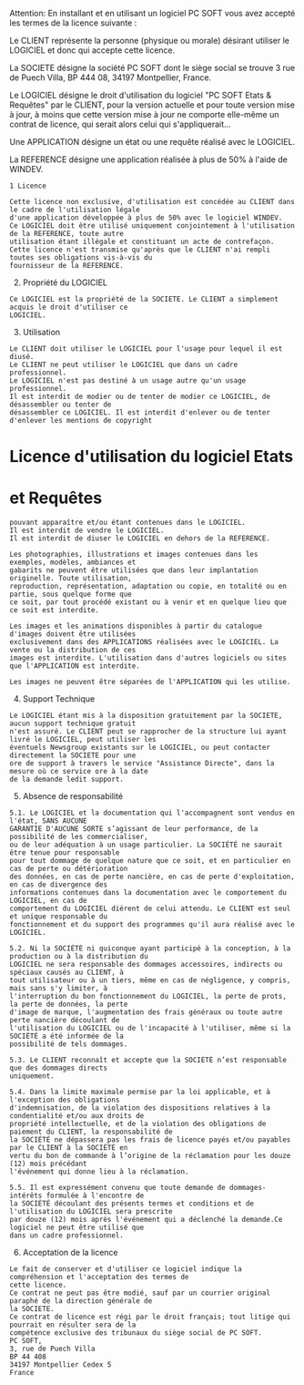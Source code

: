 Attention: En installant et en utilisant un logiciel PC SOFT vous avez accepté les termes de la licence
suivante :

Le CLIENT représente la personne (physique ou morale) désirant utiliser le LOGICIEL et donc qui accepte
cette licence.

La SOCIETE désigne la société PC SOFT dont le siège social se trouve 3 rue de Puech Villa, BP 444 08, 34197
Montpellier, France.

Le LOGICIEL désigne le droit d'utilisation du logiciel "PC SOFT Etats & Requêtes" par le CLIENT, pour la version
actuelle et pour toute version mise à jour, à moins que cette version mise à jour ne comporte elle-même un
contrat de licence, qui serait alors celui qui s'appliquerait...

Une APPLICATION désigne un état ou une requête réalisé avec le LOGICIEL.

La REFERENCE désigne une application réalisée à plus de 50% à l'aide de WINDEV.

```
1 Licence
```
```
Cette licence non exclusive, d'utilisation est concédée au CLIENT dans le cadre de l'utilisation légale
d'une application développée à plus de 50% avec le logiciel WINDEV.
Ce LOGICIEL doit être utilisé uniquement conjointement à l'utilisation de la REFERENCE, toute autre
utilisation étant illégale et constituant un acte de contrefaçon.
Cette licence n'est transmise qu'après que le CLIENT n'ai rempli toutes ses obligations vis-à-vis du
fournisseur de la REFERENCE.
```
2. Propriété du LOGICIEL

```
Ce LOGICIEL est la propriété de la SOCIETE. Le CLIENT a simplement acquis le droit d'utiliser ce
LOGICIEL.
```
3. Utilisation

```
Le CLIENT doit utiliser le LOGICIEL pour l'usage pour lequel il est diusé.
Le CLIENT ne peut utiliser le LOGICIEL que dans un cadre professionnel.
Le LOGICIEL n'est pas destiné à un usage autre qu'un usage professionnel.
Il est interdit de modier ou de tenter de modier ce LOGICIEL, de désassembler ou tenter de
désassembler ce LOGICIEL. Il est interdit d'enlever ou de tenter d'enlever les mentions de copyright
```
# Licence d'utilisation du logiciel Etats

# et Requêtes


```
pouvant apparaître et/ou étant contenues dans le LOGICIEL.
Il est interdit de vendre le LOGICIEL.
Il est interdit de diuser le LOGICIEL en dehors de la REFERENCE.
```
```
Les photographies, illustrations et images contenues dans les exemples, modèles, ambiances et
gabarits ne peuvent être utilisées que dans leur implantation originelle. Toute utilisation,
reproduction, représentation, adaptation ou copie, en totalité ou en partie, sous quelque forme que
ce soit, par tout procédé existant ou à venir et en quelque lieu que ce soit est interdite.
```
```
Les images et les animations disponibles à partir du catalogue d'images doivent être utilisées
exclusivement dans des APPLICATIONS réalisées avec le LOGICIEL. La vente ou la distribution de ces
images est interdite. L'utilisation dans d'autres logiciels ou sites que l'APPLICATION est interdite.
```
```
Les images ne peuvent être séparées de l'APPLICATION qui les utilise.
```
4. Support Technique

```
Le LOGICIEL étant mis à la disposition gratuitement par la SOCIETE, aucun support technique gratuit
n'est assuré. Le CLIENT peut se rapprocher de la structure lui ayant livré le LOGICIEL, peut utiliser les
éventuels Newsgroup existants sur le LOGICIEL, ou peut contacter directement la SOCIETE pour une
ore de support à travers le service "Assistance Directe", dans la mesure où ce service ore à la date
de la demande ledit support.
```
5. Absence de responsabilité

```
5.1. Le LOGICIEL et la documentation qui l'accompagnent sont vendus en l'état, SANS AUCUNE
GARANTIE D'AUCUNE SORTE s’agissant de leur performance, de la possibilité de les commercialiser,
ou de leur adéquation à un usage particulier. La SOCIÉTÉ ne saurait être tenue pour responsable
pour tout dommage de quelque nature que ce soit, et en particulier en cas de perte ou détérioration
des données, en cas de perte nancière, en cas de perte d'exploitation, en cas de divergence des
informations contenues dans la documentation avec le comportement du LOGICIEL, en cas de
comportement du LOGICIEL diérent de celui attendu. Le CLIENT est seul et unique responsable du
fonctionnement et du support des programmes qu'il aura réalisé avec le LOGICIEL.
```
```
5.2. Ni la SOCIÉTÉ ni quiconque ayant participé à la conception, à la production ou à la distribution du
LOGICIEL ne sera responsable des dommages accessoires, indirects ou spéciaux causés au CLIENT, à
tout utilisateur ou à un tiers, même en cas de négligence, y compris, mais sans s'y limiter, à
l'interruption du bon fonctionnement du LOGICIEL, la perte de prots, la perte de données, la perte
d'image de marque, l'augmentation des frais généraux ou toute autre perte nancière découlant de
l'utilisation du LOGICIEL ou de l'incapacité à l'utiliser, même si la SOCIÉTÉ a été informée de la
possibilité de tels dommages.
```

```
5.3. Le CLIENT reconnaît et accepte que la SOCIÉTÉ n’est responsable que des dommages directs
uniquement.
```
```
5.4. Dans la limite maximale permise par la loi applicable, et à l'exception des obligations
d'indemnisation, de la violation des dispositions relatives à la condentialité et/ou aux droits de
propriété intellectuelle, et de la violation des obligations de paiement du CLIENT, la responsabilité de
la SOCIÉTÉ ne dépassera pas les frais de licence payés et/ou payables par le CLIENT à la SOCIÉTÉ en
vertu du bon de commande à l’origine de la réclamation pour les douze (12) mois précédant
l'événement qui donne lieu à la réclamation.
```
```
5.5. Il est expressément convenu que toute demande de dommages-intérêts formulée à l'encontre de
la SOCIÉTÉ découlant des présents termes et conditions et de l'utilisation du LOGICIEL sera prescrite
par douze (12) mois après l'événement qui a déclenché la demande.Ce logiciel ne peut être utilisé que
dans un cadre professionnel.
```
6. Acceptation de la licence

```
Le fait de conserver et d'utiliser ce logiciel indique la compréhension et l'acceptation des termes de
cette licence.
Ce contrat ne peut pas être modié, sauf par un courrier original paraphé de la direction générale de
la SOCIETE.
Ce contrat de licence est régi par le droit français; tout litige qui pourrait en résulter sera de la
compétence exclusive des tribunaux du siège social de PC SOFT.
PC SOFT,
3, rue de Puech Villa
BP 44 408
34197 Montpellier Cedex 5
France
```

